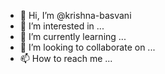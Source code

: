 - 👋 Hi, I’m @krishna-basvani
- 👀 I’m interested in ...
- 🌱 I’m currently learning ...
- 💞️ I’m looking to collaborate on ...
- 📫 How to reach me ...

<!---
krishna-basvani/krishna-basvani is a ✨ special ✨ repository because its `README.md` (this file) appears on your GitHub profile.
You can click the Preview link to take a look at your changes.
--->
